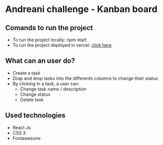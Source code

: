 # **Andreani challenge - Kanban board**

## Comands to run the project

- To run the project locally: npm start
- To run the project deployed in vercel: [click here](https://kanban-board-challenge-andreani.vercel.app/)

## What can an user do?
- Create a task
- Drap and drop tasks into the differents columns to change their status
- By clicking in a task, a user can:
  - Change task name / description
  - Change status
  - Delete task

## Used technologies

- React Js
- CSS 3
- Fontawesone
